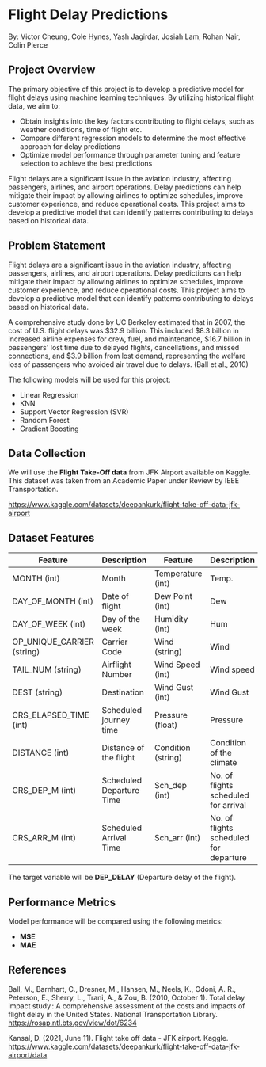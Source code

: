 # Flight Delay Predictions

By: Victor Cheung, Cole Hynes, Yash Jagirdar, Josiah Lam, Rohan Nair, Colin Pierce
 
## Project Overview

The primary objective of this project is to develop a predictive model for flight delays using machine learning techniques. By utilizing historical flight data, we aim to:
- Obtain insights into the key factors contributing to flight delays, such as weather conditions, time of flight etc.
- Compare different regression models to determine the most effective approach for delay predictions
- Optimize model performance through parameter tuning and feature selection to achieve the best predictions

Flight delays are a significant issue in the aviation industry, affecting passengers, airlines, and airport operations. Delay predictions can help mitigate their impact by allowing airlines to optimize schedules, improve customer experience, and reduce operational costs. This project aims to develop a predictive model that can identify patterns contributing to delays based on historical data.

## Problem Statement

Flight delays are a significant issue in the aviation industry, affecting passengers, airlines, and airport operations. Delay predictions can help mitigate their impact by allowing airlines to optimize schedules, improve customer experience, and reduce operational costs. This project aims to develop a predictive model that can identify patterns contributing to delays based on historical data.

A comprehensive study done by UC Berkeley estimated that in 2007, the cost of U.S. flight delays was $32.9 billion. This included $8.3 billion in increased airline expenses for crew, fuel, and maintenance, $16.7 billion in passengers' lost time due to delayed flights, cancellations, and missed connections, and $3.9 billion from lost demand, representing the welfare loss of passengers who avoided air travel due to delays. (Ball et al., 2010)

The following models will be used for this project:

- Linear Regression
- KNN
- Support Vector Regression (SVR)
- Random Forest
- Gradient Boosting

## Data Collection

We will use the **Flight Take-Off data** from JFK Airport available on Kaggle. This dataset was taken from an Academic Paper under Review by IEEE Transportation.

https://www.kaggle.com/datasets/deepankurk/flight-take-off-data-jfk-airport

## Dataset Features

| Feature              | Description                   | Feature            | Description                |
|----------------------|-------------------------------|--------------------|----------------------------|
| MONTH (int)          | Month                         | Temperature (int)  | Temp.                      |
| DAY_OF_MONTH (int)   | Date of flight                | Dew Point (int)    | Dew                        |
| DAY_OF_WEEK (int)    | Day of the week               | Humidity (int)     | Hum                        |
| OP_UNIQUE_CARRIER (string) | Carrier Code             | Wind (string)      | Wind                       |
| TAIL_NUM (string)    | Airflight Number              | Wind Speed (int)   | Wind speed                 |
| DEST (string)        | Destination                   | Wind Gust (int)    | Wind Gust                  |
| CRS_ELAPSED_TIME (int) | Scheduled journey time       | Pressure (float)   | Pressure                   |
| DISTANCE (int)       | Distance of the flight        | Condition (string) | Condition of the climate   |
| CRS_DEP_M (int)      | Scheduled Departure Time      | Sch_dep (int)      | No. of flights scheduled for arrival |
| CRS_ARR_M (int)      | Scheduled Arrival Time        | Sch_arr (int)      | No. of flights scheduled for departure |

The target variable will be **DEP_DELAY** (Departure delay of the flight).

## Performance Metrics

Model performance will be compared using the following metrics:

- **MSE**
- **MAE**

## References

Ball, M., Barnhart, C., Dresner, M., Hansen, M., Neels, K., Odoni, A. R., Peterson, E., Sherry, L., Trani, A., & Zou, B. (2010, October 1). Total delay impact study : A comprehensive assessment of the costs and impacts of flight delay in the United States. National Transportation Library. https://rosap.ntl.bts.gov/view/dot/6234

Kansal, D. (2021, June 11). Flight take off data - JFK airport. Kaggle. https://www.kaggle.com/datasets/deepankurk/flight-take-off-data-jfk-airport/data

